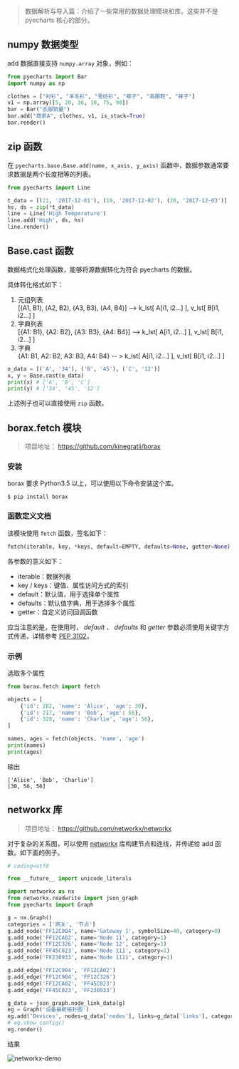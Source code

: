 > 数据解析与导入篇：介绍了一些常用的数据处理模块和库。这些并不是 pyecharts 核心的部分。

## numpy 数据类型

add 数据直接支持 `numpy.array` 对象，例如：

```python
from pyecharts import Bar
import numpy as np

clothes = ["衬衫", "羊毛衫", "雪纺衫", "裤子", "高跟鞋", "袜子"]
v1 = np.array([5, 20, 36, 10, 75, 90])
bar = Bar("衣服销量")
bar.add("商家A", clothes, v1, is_stack=True)
bar.render()
```

## zip 函数

在 `pyecharts.base.Base.add(name, x_axis, y_axis)` 函数中，数据参数通常要求数据是两个长度相等的列表。

```python
from pyecharts import Line

t_data = [(21, '2017-12-01'), (19, '2017-12-02'), (20, '2017-12-03')]
hs, ds = zip(*t_data)
line = Line('High Temperature')
line.add('High', ds, hs)
line.render()
```

## Base.cast 函数

数据格式化处理函数，能够将源数据转化为符合 pyecharts 的数据。

具体转化格式如下：

1. 元组列表  
    [(A1, B1), (A2, B2), (A3, B3), (A4, B4)] --> k_lst[ A[i1, i2...] ], v_lst[ B[i1, i2...] ]
2. 字典列表  
    [{A1: B1}, {A2: B2}, {A3: B3}, {A4: B4}] --> k_lst[ A[i1, i2...] ], v_lst[ B[i1, i2...] ]
3. 字典  
    {A1: B1, A2: B2, A3: B3, A4: B4} -- > k_lst[ A[i1, i2...] ], v_lst[ B[i1, i2...] ]


```python
o_data = [('A', '34'), ('B', '45'), ('C', '12')]
x, y = Base.cast(o_data)
print(x) # ['A', 'B', 'C']
print(y) # ['34', '45', '12']
```

上述例子也可以直接使用 `zip` 函数。


## borax.fetch 模块

> 项目地址： https://github.com/kinegratii/borax

### 安装

borax 要求 Python3.5 以上，可以使用以下命令安装这个库。

```shell
$ pip install borax
```

### 函数定义文档

该模块使用 `fetch` 函数，签名如下：

```python
fetch(iterable, key, *keys, default=EMPTY, defaults=None, getter=None)
```

各参数的意义如下：

- iterable：数据列表
- key / keys：键值、属性访问方式的索引
- default：默认值，用于选择单个属性
- defaults：默认值字典，用于选择多个属性
- getter：自定义访问回调函数

应当注意的是，在使用时， *default* 、 *defaults* 和 *getter* 参数必须使用关键字方式传递，详情参考 [PEP 3102](https://www.python.org/dev/peps/pep-3102/)。

### 示例

选取多个属性

```python
from borax.fetch import fetch

objects = [
    {'id': 282, 'name': 'Alice', 'age': 30},
    {'id': 217, 'name': 'Bob', 'age': 56},
    {'id': 328, 'name': 'Charlie', 'age': 56},
]

names, ages = fetch(objects, 'name', 'age')
print(names)
print(ages)
```

输出

```
['Alice', 'Bob', 'Charlie']
[30, 56, 56]
```

## networkx 库

> 项目地址： https://github.com/networkx/networkx

对于复杂的关系图，可以使用 [networkx](https://github.com/networkx/networkx) 库构建节点和连线，并传递给 add 函数。如下面的例子。

```python
# coding=utf8

from __future__ import unicode_literals

import networkx as nx
from networkx.readwrite import json_graph
from pyecharts import Graph

g = nx.Graph()
categories = ['网关', '节点']
g.add_node('FF12C904', name='Gateway 1', symbolSize=40, category=0)
g.add_node('FF12CA02', name='Node 11', category=1)
g.add_node('FF12C326', name='Node 12', category=1)
g.add_node('FF45C023', name='Node 111', category=1)
g.add_node('FF230933', name='Node 1111', category=1)

g.add_edge('FF12C904', 'FF12CA02')
g.add_edge('FF12C904', 'FF12C326')
g.add_edge('FF12CA02', 'FF45C023')
g.add_edge('FF45C023', 'FF230933')

g_data = json_graph.node_link_data(g)
eg = Graph('设备最新拓扑图')
eg.add('Devices', nodes=g_data['nodes'], links=g_data['links'], categories=categories)
# eg.show_config()
eg.render()
```

结果

![networkx-demo](http://django-echarts.readthedocs.io/zh_CN/latest/_images/networkx-graph-demo.png)